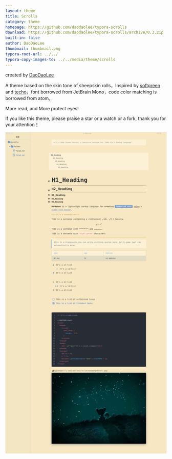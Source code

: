 ```yaml
---
layout: theme
title: Scrolls
category: theme
homepage: https://github.com/daodaolee/typora-scrolls
download: https://github.com/daodaolee/typora-scrolls/archive/0.3.zip
built-in: false
author: DaoDaoLee
thumbnail: thumbnail.png
typora-root-url: ../../
typora-copy-images-to: ../../media/theme/scrolls
---
```


created by [DaoDaoLee](https://github.com/daodaolee)

A theme based on the skin tone of sheepskin rolls，Inspired by [softgreen](https://github.com/pomopopo/typora-theme-softgreen) and [techo](https://github.com/lfkdsk/techo.css)，font borrowed from JetBrain Mono，code color matching is borrowed from atom。

More read, and More protect eyes!

If you like this theme, please praise a star or a watch or a fork, thank you for your attention！


![](https://raw.githubusercontent.com/daodaolee/typora-scrolls/main/snapshots.png)